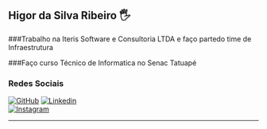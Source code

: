 ## Higor da Silva Ribeiro 🖐️ 

###Trabalho na Iteris Software e Consultoria LTDA e faço partedo time  de Infraestrutura

###Faço curso  Técnico de Informatica no Senac Tatuapé 

###  Redes Sociais                  

[![ GitHub ](https://img.shields.io/badge/GitHub-100000?style=for-the-badge&logo=github&logoColor=white)](https://github.com/ribeirohigor)
[![ Linkedin ](https://img.shields.io/badge/LinkedIn-0077B5?style=for-the-badge&logo=linkedin&logoColor=white)](https://www.linkedin.com/in/higor-ribeiro-252438226/)   
[![ Instagram ]( https://img.shields.io/badge/Instagram-E4405F?style=for-the-badge&logo=instagram&logoColor=white)](https://www.instagram.com/_ribeirohigor/)
***
